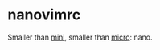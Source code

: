 nanovimrc
=========

Smaller than [mini](https://github.com/romainl/minivimrc), smaller than [micro](https://github.com/romainl/microvimrc): nano.
